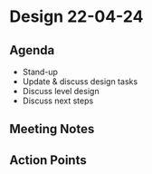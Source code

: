 # Design 22-04-24

## Agenda

- Stand-up
- Update & discuss design tasks
- Discuss level design
- Discuss next steps

## Meeting Notes

## Action Points
